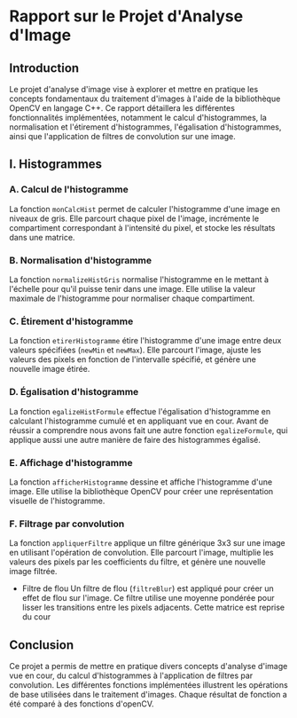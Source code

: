 # Rapport sur le Projet d'Analyse d'Image

## Introduction
Le projet d'analyse d'image vise à explorer et mettre en pratique les concepts fondamentaux du traitement d'images à l'aide de la bibliothèque OpenCV en langage C++. Ce rapport détaillera les différentes fonctionnalités implémentées, notamment le calcul d'histogrammes, la normalisation et l'étirement d'histogrammes, l'égalisation d'histogrammes, ainsi que l'application de filtres de convolution sur une image.

## I. Histogrammes
### A. Calcul de l'histogramme
La fonction `monCalcHist` permet de calculer l'histogramme d'une image en niveaux de gris. Elle parcourt chaque pixel de l'image, incrémente le compartiment correspondant à l'intensité du pixel, et stocke les résultats dans une matrice.

### B. Normalisation d'histogramme
La fonction `normalizeHistGris` normalise l'histogramme en le mettant à l'échelle pour qu'il puisse tenir dans une image. Elle utilise la valeur maximale de l'histogramme pour normaliser chaque compartiment.

### C. Étirement d'histogramme
La fonction `etirerHistogramme` étire l'histogramme d'une image entre deux valeurs spécifiées (`newMin` et `newMax`). Elle parcourt l'image, ajuste les valeurs des pixels en fonction de l'intervalle spécifié, et génère une nouvelle image étirée.

### D. Égalisation d'histogramme
La fonction `egalizeHistFormule` effectue l'égalisation d'histogramme en calculant l'histogramme cumulé et en appliquant vue en cour. Avant de réussir a comprendre nous avons fait une autre fonction `egalizeFormule`, qui applique aussi une autre manière de faire des histogrammes égalisé.

### E. Affichage d'histogramme
La fonction `afficherHistogramme` dessine et affiche l'histogramme d'une image. Elle utilise la bibliothèque OpenCV pour créer une représentation visuelle de l'histogramme.

### F. Filtrage par convolution
La fonction `appliquerFiltre` applique un filtre générique 3x3 sur une image en utilisant l'opération de convolution. Elle parcourt l'image, multiplie les valeurs des pixels par les coefficients du filtre, et génère une nouvelle image filtrée.

- Filtre de flou
Un filtre de flou (`filtreBlur`) est appliqué pour créer un effet de flou sur l'image. Ce filtre utilise une moyenne pondérée pour lisser les transitions entre les pixels adjacents. Cette matrice est reprise du cour

## Conclusion
Ce projet a permis de mettre en pratique divers concepts d'analyse d'image vue en cour, du calcul d'histogrammes à l'application de filtres par convolution. Les différentes fonctions implémentées illustrent les opérations de base utilisées dans le traitement d'images. Chaque résultat de fonction a été comparé à des fonctions d'openCV.
